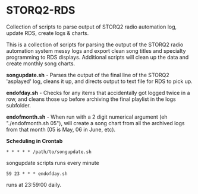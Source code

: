 # STORQ2-RDS
Collection of scripts to parse output of STORQ2 radio automation log, update RDS, create logs & charts. 


This is a collection of scripts for parsing the output of the STORQ2 radio automation system messy logs and export clean song titles and specialty programming to RDS displays. Additional scripts will clean up the data and create monthly song charts. 


**songupdate.sh** - Parses the output of the final line of the STORQ2 'asplayed' log, cleans it up, and directs output to text file for RDS to pick up. 

**endofday.sh** - Checks for any items that accidentally got logged twice in a row, and cleans those up before archiving the final playlist in the logs subfolder. 

**endofmonth.sh** - When run with a 2 digit numerical argument (eh "./endofmonth.sh 05"), will create a song chart from all the archived logs from that month (05 is May, 06 in June, etc). 

**Scheduling in Crontab**

    * * * * * /path/to/songupdate.sh 
songupdate scripts runs every minute

    59 23 * * * endofday.sh 
runs at 23:59:00 daily. 


